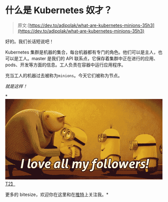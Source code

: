 # 什么是 Kubernetes 奴才？

> 原文:[https://dev.to/adipolak/what-are-kubernetes-minions-35h3](https://dev.to/adipolak/what-are-kubernetes-minions-35h3)

好的。我们长话短说吧！

Kubernetes 集群是机器的集合，每台机器都有专门的角色。他们可以是主人，也可以是工人。master 是我们的 API 联系点，它保存着集群中正在进行的应用、pods、开发等方面的信息。工人负责在容器中运行应用程序。

充当工人的机器过去被称为`minions`。今天它们被称为节点。

*就是这样！*

 *[![](img/caba9dd2dc5f9ce47e8c51a1372dd4e1.png)T2】](https://i.giphy.com/media/1yscVZ8RHQOGs/giphy.gif)

更多的 bitesize，欢迎你在这里和在[推特](https://twitter.com/AdiPolak)上关注我。*